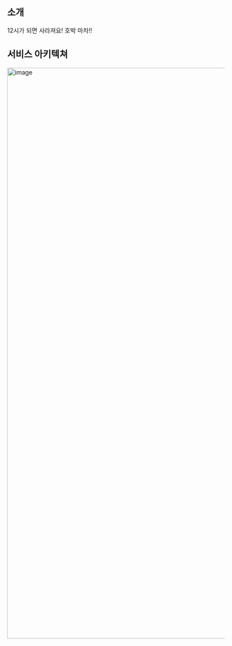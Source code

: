 ## 소개
12시가 되면 사라져요! 호박 마차!!
## 서비스 아키텍쳐
<img width="1322" alt="image" src="https://github.com/PumpkinCoach/.github/assets/58386334/6327c4b3-1ca0-49ba-bb4a-903e45f31c78">
